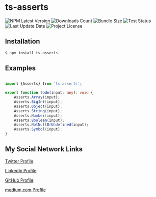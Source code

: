 # ts-asserts

![NPM Latest Version](https://img.shields.io/npm/v/ts-asserts)
![Downloads Count](https://img.shields.io/npm/dm/ts-asserts.svg)
![Bundle Size](https://packagephobia.now.sh/badge?p=ts-asserts)
![Test Status](https://img.shields.io/travis/karbashevskyi/ts-asserts/main.svg)
![Last Update Date](https://img.shields.io/github/last-commit/karbashevskyi/ts-asserts)
![Project License](https://img.shields.io/github/license/karbashevskyi/ts-asserts)

## Installation

```bash
$ npm install ts-asserts
```

## Examples

```typescript

import {Asserts} from 'ts-asserts';

export function todo(input: any): void {
    Asserts.Array(input);
    Asserts.BigInt(input);
    Asserts.Object(input);
    Asserts.String(input);
    Asserts.Number(input);
    Asserts.Boolean(input);
    Asserts.NotNullOrUndefined(input);
    Asserts.Symbol(input);
}

```


## My Social Network Links
[Twitter Profile](https://twitter.com/Karbashevskyi)

[LinkedIn Profile](https://www.linkedin.com/in/ivan-karbashevskyi/)

[GitHub Profile](https://github.com/Karbashevskyi)

[medium.com Profile](https://medium.com/@ivankarbashevskyi)
